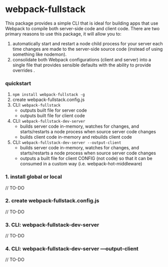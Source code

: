 # webpack-fullstack
This package provides a simple CLI that is ideal for building apps that use Webpack to compile both server-side code and client code. There are two primary reasons to use this package, it will allow you to:
1. automatically start and restart a node child process for your server each time changes are made to the server-side source code (instead of using something like nodemon).
2. consolidate both Webpack configurations (client and server) into a single file that provides sensible defaults with the ability to provide overrides .

### quickstart
1. `npm install webpack-fullstack -g`
2. create webpack-fullstack.config.js
3. CLI: `webpack-fullstack`
	- outputs built file for server code
	- outputs built file for client code
4. CLI: `webpack-fullstack-dev-server`  
	- builds server code in-memory, watches for changes, and starts/restarts a node process when source server code changes
	- builds client code in-memory and rebuilds client code
5. CLI: `webpack-fullstack-dev-server --output-client`
	- builds server code in-memory, watches for changes, and starts/restarts a node process when source server code changes
	- outputs a built file for client CONFIG (not code) so that it can be consumed in a custom way (i.e. webpack-hot-middleware)

### 1. install global or local
  // TO-DO

### 2. create webpack-fullstack.config.js
  // TO-DO

### 3. CLI: webpack-fullstack-dev-server
  // TO-DO

### 4. CLI: webpack-fullstack-dev-server —output-client
  // TO-DO